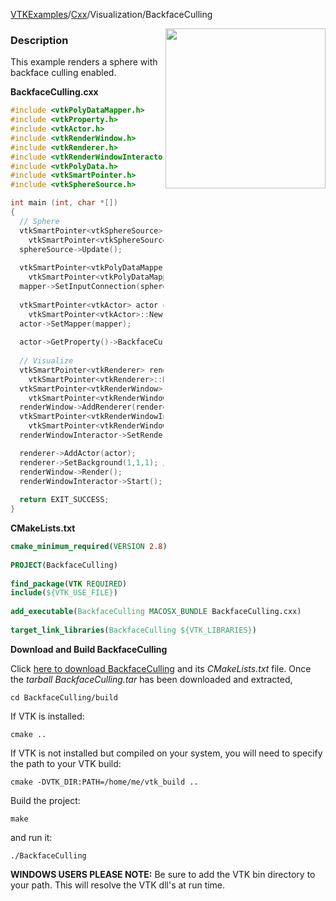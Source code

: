 [VTKExamples](/index/)/[Cxx](/Cxx)/Visualization/BackfaceCulling

<img align="right" src="https://github.com/lorensen/VTKExamples/blob/gh-pages/Testing/Baseline/Visualization/TestBackfaceCulling.png?raw=true" width="256" />

### Description
This example renders a sphere with backface culling enabled.

**BackfaceCulling.cxx**
```c++
#include <vtkPolyDataMapper.h>
#include <vtkProperty.h>
#include <vtkActor.h>
#include <vtkRenderWindow.h>
#include <vtkRenderer.h>
#include <vtkRenderWindowInteractor.h>
#include <vtkPolyData.h>
#include <vtkSmartPointer.h>
#include <vtkSphereSource.h>

int main (int, char *[])
{
  // Sphere
  vtkSmartPointer<vtkSphereSource> sphereSource = 
    vtkSmartPointer<vtkSphereSource>::New();
  sphereSource->Update();
    
  vtkSmartPointer<vtkPolyDataMapper> mapper = 
    vtkSmartPointer<vtkPolyDataMapper>::New();
  mapper->SetInputConnection(sphereSource->GetOutputPort());
  
  vtkSmartPointer<vtkActor> actor = 
    vtkSmartPointer<vtkActor>::New();
  actor->SetMapper(mapper);
  
  actor->GetProperty()->BackfaceCullingOn();
    
  // Visualize
  vtkSmartPointer<vtkRenderer> renderer = 
    vtkSmartPointer<vtkRenderer>::New();
  vtkSmartPointer<vtkRenderWindow> renderWindow = 
    vtkSmartPointer<vtkRenderWindow>::New();
  renderWindow->AddRenderer(renderer);
  vtkSmartPointer<vtkRenderWindowInteractor> renderWindowInteractor = 
    vtkSmartPointer<vtkRenderWindowInteractor>::New();
  renderWindowInteractor->SetRenderWindow(renderWindow);

  renderer->AddActor(actor);
  renderer->SetBackground(1,1,1); // Background color white
  renderWindow->Render();
  renderWindowInteractor->Start();
  
  return EXIT_SUCCESS;
}
```
**CMakeLists.txt**
```cmake
cmake_minimum_required(VERSION 2.8)
 
PROJECT(BackfaceCulling)
 
find_package(VTK REQUIRED)
include(${VTK_USE_FILE})
 
add_executable(BackfaceCulling MACOSX_BUNDLE BackfaceCulling.cxx)
 
target_link_libraries(BackfaceCulling ${VTK_LIBRARIES})
```

**Download and Build BackfaceCulling**

Click [here to download BackfaceCulling](https://github.com/lorensen/VTKWikiExamplesTarballs/raw/master/BackfaceCulling.tar) and its *CMakeLists.txt* file.
Once the *tarball BackfaceCulling.tar* has been downloaded and extracted,
```
cd BackfaceCulling/build 
```
If VTK is installed:
```
cmake ..
```
If VTK is not installed but compiled on your system, you will need to specify the path to your VTK build:
```
cmake -DVTK_DIR:PATH=/home/me/vtk_build ..
```
Build the project:
```
make
```
and run it:
```
./BackfaceCulling
```
**WINDOWS USERS PLEASE NOTE:** Be sure to add the VTK bin directory to your path. This will resolve the VTK dll's at run time.

